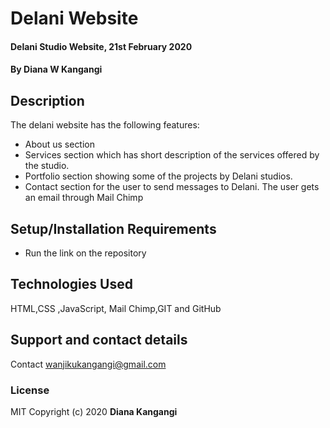 # Delani Website 
#### Delani Studio Website, 21st February 2020
#### By **Diana W Kangangi** 
## Description
The delani website has the following features:
* About us section 
* Services section which has short description of the services offered by the studio.
* Portfolio section showing some of the projects by Delani studios.
* Contact section for the user to send messages to Delani. The user gets an email through Mail Chimp
## Setup/Installation Requirements
* Run the link on the repository 
## Technologies Used
HTML,CSS ,JavaScript, Mail Chimp,GIT and GitHub
## Support and contact details
Contact wanjikukangangi@gmail.com
### License
MIT 
Copyright (c) 2020 **Diana Kangangi**
